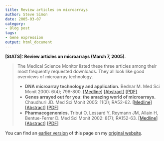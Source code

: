 ```yaml
---
title: Review articles on microarrays
author: Steve Simon
date: 2005-03-07
category:
- Blog post
tags:
- Gene expression 
output: html_document
---
```

**[StATS]:** **Review articles on microarrays (March
7, 2005)**.

> The Medical Science Monitor listed these three articles among their
> most frequently requested downloads. They all look like good overviews
> of microarray technology.
>
> -   **DNA microarray technology and application.** Bednar M. Med Sci
>     Monit 2000: 6(4); 796-800.
>     [\[Medline\]](http://www.ncbi.nlm.nih.gov/entrez/query.fcgi?cmd=Retrieve&db=PubMed&list_uids=11208413&dopt=Abstract)
>     [\[Abstract\]](http://www.medscimonit.com/medscimonit/modules.php?name=Current_Issue&d_op=summary&id=1508)
>     [\[PDF\]](http://www.medscimonit.com/pub/vol_6/no_4/1508.pdf)
> -   **Genes arrayed out for you: the amazing world of microarrays.**
>     Chaudhuri JD. Med Sci Monit 2005: 11(2); RA52-62.
>     [\[Medline\]](http://www.ncbi.nlm.nih.gov/entrez/query.fcgi?cmd=Retrieve&db=PubMed&list_uids=15668645&dopt=Abstract)
>     [\[Abstract\]](http://www.medscimonit.com/medscimonit/modules.php?name=Current_Issue&d_op=summary&id=5663)
>     [\[PDF\]](http://www.medscimonit.com/pub/vol_11/no_2/5663.pdf)
> -   **Pharmacogenomics.** Tribut O, Lessard Y, Reymann JM, Allain H,
>     Bentue-Ferrer D. Med Sci Monit 2002: 8(7); RA152-63.
>     [\[Medline\]](http://www.ncbi.nlm.nih.gov/entrez/query.fcgi?cmd=Retrieve&db=PubMed&list_uids=12119546&dopt=Abstract)
>     [\[Abstract\]](http://www.medscimonit.com/medscimonit/modules.php?name=Current_Issue&d_op=summary&id=2280)
>     [\[PDF\]](http://www.medscimonit.com/pub/vol_8/no_7/2280.pdf)

You can find an [earlier version](http://www.pmean.com/05/MicroArrayA.html) of this page on my [original website](http://www.pmean.com/original_site.html).
